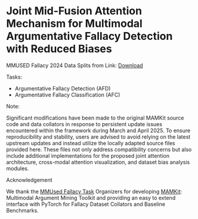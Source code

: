 # Joint Mid-Fusion Attention Mechanism for Multimodal Argumentative Fallacy Detection with Reduced Biases

MMUSED Fallacy 2024 Data Splits from Link: [Download](https://drive.google.com/drive/folders/1uY35jfiKZnsCAvJppCe7NMJnIssjWG2k?usp=sharing)


Tasks: 
- Argumentative Fallacy Detection (AFD)
- Argumentative Fallacy Classification (AFC)


Note: 

Significant modifications have been made to the original MAMKit source code and data collators in response to persistent update issues encountered within the framework during March and April 2025. To ensure reproducibility and stability, users are advised to avoid relying on the latest upstream updates and instead utilize the locally adapted source files provided here. These files not only address compatibility concerns but also include additional implementations for the proposed joint attention architecture, cross-modal attention visualization, and dataset bias analysis modules.

Acknowledgement

We thank the [MMUsed Fallacy Task](https://nlp-unibo.github.io/mm-argfallacy/2025/) Organizers for developing [MAMKit](https://nlp-unibo.github.io/mamkit/): Multimodal Argument Mining Toolkit and providing an easy to extend interface with PyTorch for Fallacy Dataset Collators and Baseline Benchmarks.
